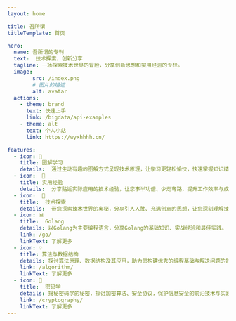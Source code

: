 ```yaml
---
layout: home

title: 吾所谓
titleTemplate: 首页

hero:
  name: 吾所谓的专刊
  text:  技术探索，创新分享
  tagline: 一场探索技术世界的冒险，分享创新思想和实用经验的专栏。
  image:
        src: /index.png
        # 图片的描述
        alt: avatar
  actions:
    - theme: brand
      text: 快速上手
      link: /bigdata/api-examples
    - theme: alt
      text: 个人小站
      link: https://wyxhhhh.cn/

features:
  - icon: 📝
    title: 图解学习
    details:  通过生动有趣的图解方式呈现技术原理，让学习更轻松愉快，快速掌握知识精髓。
  - icon:  🚀
    title: 实用经验
    details:  分享贴近实际应用的技术经验，让您事半功倍、少走弯路，提升工作效率与成就感。
  - icon:  🌟
    title:  技术探索
    details:  带您探索技术世界的奥秘，分享引人入胜、充满创意的思想，让您深刻理解技术变革的驱动力。
  - icon: 📊
    title:  Golang
    details: 以Golang为主要编程语言，分享Golang的基础知识、实战经验和最佳实践。
    link: /go/
    linkText: 了解更多
  - icon: 💡
    title: 算法与数据结构
    details: 探讨算法原理、数据结构及其应用，助力您构建优秀的编程基础与解决问题的能力。
    link: /algorithm/
    linkText: 了解更多
  - icon: 🔐
    title:  密码学
    details: 揭秘密码学的秘密，探讨加密算法、安全协议，保护信息安全的前沿技术与实践。
    link: /cryptography/
    linkText: 了解更多
---
```

